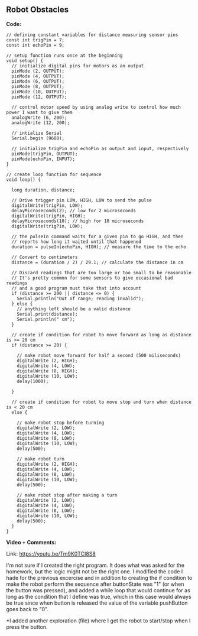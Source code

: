 ## Robot Obstacles

**Code:**

```
// defining constant variables for distance measuring sensor pins
const int trigPin = 7;
const int echoPin = 9;

// setup function runs once at the beginning
void setup() {
  // initialize digital pins for motors as an output
  pinMode (2, OUTPUT);
  pinMode (4, OUTPUT);
  pinMode (6, OUTPUT);
  pinMode (8, OUTPUT);
  pinMode (10, OUTPUT);
  pinMode (12, OUTPUT);

  // control motor speed by using analog write to control how much power I want to give them
  analogWrite (6, 200);
  analogWrite (12, 200);

  // intialize Serial
  Serial.begin (9600);

  // initialize trigPin and echoPin as output and input, respectively
  pinMode(trigPin, OUTPUT);
  pinMode(echoPin, INPUT);
}

// create loop function for sequence
void loop() {

  long duration, distance;

  // Drive trigger pin LOW, HIGH, LOW to send the pulse
  digitalWrite(trigPin, LOW);
  delayMicroseconds(2); // low for 2 microseconds
  digitalWrite(trigPin, HIGH);
  delayMicroseconds(10); // high for 10 microseconds
  digitalWrite(trigPin, LOW);

  // the pulseIn command waits for a given pin to go HIGH, and then
  // reports how long it waited until that happened
  duration = pulseIn(echoPin, HIGH); // measure the time to the echo

  // Convert to centimeters
  distance = (duration / 2) / 29.1; // calculate the distance in cm

  // Discard readings that are too large or too small to be reasonable
  // It's pretty common for some sensors to give occasional bad readings
  // and a good program must take that into account
  if (distance >= 200 || distance <= 0) {
    Serial.println("Out of range; reading invalid");
  } else {
    // anything left should be a valid distance
    Serial.print(distance);
    Serial.println(" cm");
  }

  // create if condition for robot to move forward as long as distance is >= 20 cm
  if (distance >= 20) {

    // make robot move forward for half a second (500 miliseconds)
    digitalWrite (2, HIGH);
    digitalWrite (4, LOW);
    digitalWrite (8, HIGH);
    digitalWrite (10, LOW);
    delay(1000);

  }

  // create if condition for robot to move stop and turn when distance is < 20 cm
  else {

    // make robot stop before turning
    digitalWrite (2, LOW);
    digitalWrite (4, LOW);
    digitalWrite (8, LOW);
    digitalWrite (10, LOW);
    delay(500);

    // make robot turn
    digitalWrite (2, HIGH);
    digitalWrite (4, LOW);
    digitalWrite (8, LOW);
    digitalWrite (10, LOW);
    delay(500);

    // make robot stop after making a turn
    digitalWrite (2, LOW);
    digitalWrite (4, LOW);
    digitalWrite (8, LOW);
    digitalWrite (10, LOW);
    delay(500);
  }
}

```
**Video + Comments:**

Link: https://youtu.be/Tm9K0TCI8S8

I'm not sure if I created the right program. It does what was asked for the homework, but the logic might not be the right one. I modified the code I hade for the previous excercise and in addition to creating the if condition to make the robot perform the sequence after buttonState was "1" (or when the button was pressed), and added a while loop that would continue for as long as the condition that I define was true, which in this case would always be true since when button is released the value of the variable pushButton goes back to "0". 

*I added another exploration (file) where I get the robot to start/stop when I press the button.

